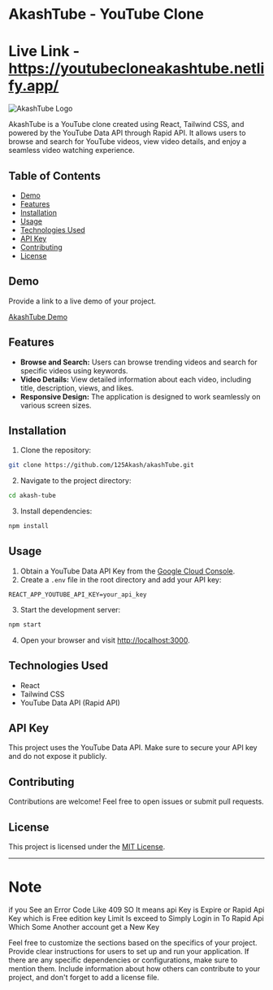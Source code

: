 # AkashTube - YouTube Clone


# Live Link -  https://youtubecloneakashtube.netlify.app/



![AkashTube Logo](url_to_your_logo.png)

AkashTube is a YouTube clone created using React, Tailwind CSS, and powered by the YouTube Data API through Rapid API. It allows users to browse and search for YouTube videos, view video details, and enjoy a seamless video watching experience.

## Table of Contents

- [Demo](#demo)
- [Features](#features)
- [Installation](#installation)
- [Usage](#usage)
- [Technologies Used](#technologies-used)
- [API Key](#api-key)
- [Contributing](#contributing)
- [License](#license)

## Demo

Provide a link to a live demo of your project.

[AkashTube Demo](url_to_live_demo)

## Features

- **Browse and Search:** Users can browse trending videos and search for specific videos using keywords.
- **Video Details:** View detailed information about each video, including title, description, views, and likes.
- **Responsive Design:** The application is designed to work seamlessly on various screen sizes.

## Installation

1. Clone the repository:

```bash
git clone https://github.com/125Akash/akashTube.git
```

2. Navigate to the project directory:

```bash
cd akash-tube
```

3. Install dependencies:

```bash
npm install
```

## Usage

1. Obtain a YouTube Data API Key from the [Google Cloud Console](https://console.cloud.google.com/).
2. Create a `.env` file in the root directory and add your API key:

```env
REACT_APP_YOUTUBE_API_KEY=your_api_key
```

3. Start the development server:

```bash
npm start
```

4. Open your browser and visit [http://localhost:3000](http://localhost:3000).

## Technologies Used

- React
- Tailwind CSS
- YouTube Data API (Rapid API)

## API Key

This project uses the YouTube Data API. Make sure to secure your API key and do not expose it publicly.

## Contributing

Contributions are welcome! Feel free to open issues or submit pull requests.

## License

This project is licensed under the [MIT License](LICENSE).

---

# Note 
   if you See an Error Code Like 409 SO It means api Key is Expire or Rapid Api Key which is Free edition key Limit Is exceed to Simply Login in To Rapid Api Which Some Another account get a New Key 

Feel free to customize the sections based on the specifics of your project. Provide clear instructions for users to set up and run your application. If there are any specific dependencies or configurations, make sure to mention them. Include information about how others can contribute to your project, and don't forget to add a license file.
